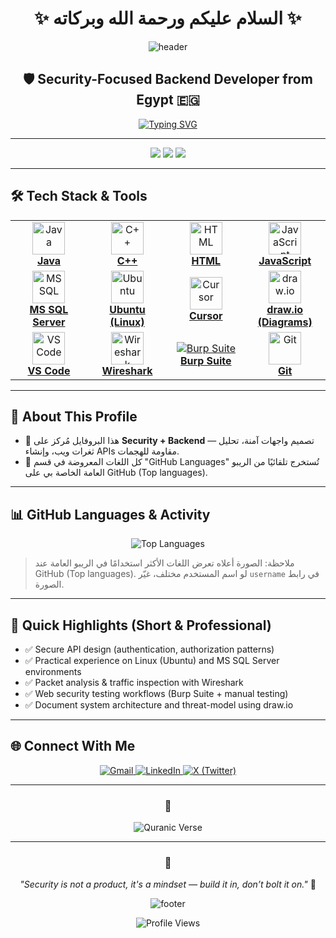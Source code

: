 <div align="center">

# ✨ السلام عليكم ورحمة الله وبركاته ✨

<img src="https://capsule-render.vercel.app/api?type=waving&color=gradient&height=160&section=header&text=Ahmed%20Elshamy&fontSize=60&fontAlignY=35&animation=twinkling&fontColor=white" alt="header"/>

</div>

<h2 align="center">🛡️ Security-Focused Backend Developer from Egypt 🇪🇬</h2>

<div align="center">

[![Typing SVG](https://readme-typing-svg.herokuapp.com?font=Fira+Code&size=18&duration=3000&pause=1000&color=36BCF7&center=true&vCenter=true&width=700&height=52&lines=🔒+Security+%26+Secure+Backend+Design;💻+Java+%7C+C%2B%2B+%7C+SQL;⚔️+Secure+Coding+%26+CTF+Practice)](https://git.io/typing-svg)

</div>

---

<p align="center">
  <img src="https://img.shields.io/badge/Track-Security%20%26%20Backend-blue?style=for-the-badge"/>
  <img src="https://img.shields.io/badge/Focus-Secure%20APIs%20%7C%20Web%20Security-orange?style=for-the-badge"/>
  <img src="https://img.shields.io/badge/Availability-Open%20to%20Opportunities-green?style=for-the-badge"/>
</p>

---

## 🛠️ Tech Stack & Tools

<div align="center">

<table>
<tr>
<td align="center" width="120">
<a href="https://www.oracle.com/java/" target="_blank">
<img src="https://skillicons.dev/icons?i=java" width="52" height="52" alt="Java"/>
<br/><strong>Java</strong>
</a>
</td>
<td align="center" width="120">
<a href="https://isocpp.org/" target="_blank">
<img src="https://skillicons.dev/icons?i=cpp" width="52" height="52" alt="C++"/>
<br/><strong>C++</strong>
</a>
</td>
<td align="center" width="120">
<a href="https://developer.mozilla.org/en-US/docs/Web/HTML" target="_blank">
<img src="https://skillicons.dev/icons?i=html" width="52" height="52" alt="HTML"/>
<br/><strong>HTML</strong>
</a>
</td>
<td align="center" width="120">
<a href="https://developer.mozilla.org/en-US/docs/Web/JavaScript" target="_blank">
<img src="https://skillicons.dev/icons?i=js" width="52" height="52" alt="JavaScript"/>
<br/><strong>JavaScript</strong>
</a>
</td>
</tr>
<tr>
<td align="center" width="120">
<a href="https://learn.microsoft.com/en-us/sql/sql-server/" target="_blank">
<img src="https://img.icons8.com/fluency/48/microsoft-sql-server.png" width="52" height="52" alt="MSSQL"/>
<br/><strong>MS SQL Server</strong>
</a>
</td>
<td align="center" width="120">
<a href="https://ubuntu.com/" target="_blank">
<img src="https://skillicons.dev/icons?i=ubuntu" width="52" height="52" alt="Ubuntu"/>
<br/><strong>Ubuntu (Linux)</strong>
</a>
</td>
<td align="center" width="120">
<a href="https://www.cursor.com/" target="_blank">
<img src="https://img.icons8.com/ios-filled/50/000000/cursor.png" width="52" height="52" alt="Cursor"/>
<br/><strong>Cursor</strong>
</a>
</td>
<td align="center" width="120">
<a href="https://app.diagrams.net/" target="_blank">
<!-- Draw.io cover / more professional banner -->
<img src="https://img.icons8.com/color/96/000000/diagram.png" width="52" height="52" alt="draw.io"/>
<br/><strong>draw.io (Diagrams)</strong>
</a>
</td>
</tr>
<tr>
<td align="center" width="120">
<a href="https://code.visualstudio.com/" target="_blank">
<img src="https://skillicons.dev/icons?i=vscode" width="52" height="52" alt="VSCode"/>
<br/><strong>VS Code</strong>
</a>
</td>
<td align="center" width="120">
<a href="https://www.wireshark.org/" target="_blank">
<img src="https://img.icons8.com/color/96/000000/wireshark.png" width="52" height="52" alt="Wireshark"/>
<br/><strong>Wireshark</strong>
</a>
</td>
<td align="center" width="120">
<a href="https://portswigger.net/burp" target="_blank">
<!-- Burp Suite doesn't have permissive icons in some sets; use a badge instead -->
<img src="https://img.shields.io/badge/Burp--Suite-%23F37B20?style=flat-square&logo=burpsuite&logoColor=white" alt="Burp Suite"/>
<br/><strong>Burp Suite</strong>
</a>
</td>
<td align="center" width="120">
<a href="https://git-scm.com/" target="_blank">
<img src="https://skillicons.dev/icons?i=git" width="52" height="52" alt="Git"/>
<br/><strong>Git</strong>
</a>
</td>
</tr>
</table>

</div>

---

## 🔎 About This Profile

- 🔐 هذا البروفايل مُركز على **Security + Backend** — تصميم واجهات آمنة، تحليل ثغرات ويب، وإنشاء APIs مقاومة للهجمات.  
- 🧭 كل اللغات المعروضة في قسم "GitHub Languages" تُستخرج تلقائيًا من الريبو العامة الخاصة بي على GitHub (Top languages).  

---

## 📊 GitHub Languages & Activity

<p align="center">
  <!-- Languages are detected from public repos (Top languages). Replace `Ahmed-Elshamy` with your GitHub username if different. -->
  <img src="https://github-readme-stats.vercel.app/api/top-langs/?username=Ahmed-Elshamy&layout=compact&theme=tokyonight" alt="Top Languages"/>
</p>

> ملاحظة: الصورة أعلاه تعرض اللغات الأكثر استخدامًا في الريبو العامة عند GitHub (Top languages). لو اسم المستخدم مختلف، غيّر `username` في رابط الصورة.

---

## 🔎 Quick Highlights (Short & Professional)

- ✅ Secure API design (authentication, authorization patterns)  
- ✅ Practical experience on Linux (Ubuntu) and MS SQL Server environments  
- ✅ Packet analysis & traffic inspection with Wireshark  
- ✅ Web security testing workflows (Burp Suite + manual testing)  
- ✅ Document system architecture and threat-model using draw.io

---

## 🌐 Connect With Me

<div align="center">

<a href="mailto:ahmed.khalid.elshamy37@gmail.com">
<img src="https://img.shields.io/badge/Gmail-D14836?style=for-the-badge&logo=gmail&logoColor=white" alt="Gmail"/>
</a>
<a href="https://www.linkedin.com/in/a-elshamy">
<img src="https://img.shields.io/badge/LinkedIn-0077B5?style=for-the-badge&logo=linkedin&logoColor=white" alt="LinkedIn"/>
</a>
<a href="https://x.com/El_shamy_">
<img src="https://img.shields.io/badge/X-000000?style=for-the-badge&logo=x&logoColor=white" alt="X (Twitter)"/>
</a>

</div>

---

<div align="center">

### 🕌 
<img src="https://readme-typing-svg.herokuapp.com?font=Amiri&size=16&duration=4000&pause=2000&color=36BCF7&center=true&vCenter=true&width=700&height=50&lines=وَقُل+رَّبِّ+أَدْخِلْنِي+مُدْخَلَ+صِدْقٍ+وَأَخْرِجْنِي+مُخْرَجَ+صِدْقٍ;وَاجْعَل+لِّي+مِن+لَّدُنكَ+سُلْطَانًا+نَّصِيرًا" alt="Quranic Verse"/>

---

### 💭 
*"Security is not a product, it's a mindset — build it in, don’t bolt it on."* 🔐

<img src="https://capsule-render.vercel.app/api?type=waving&color=gradient&height=80&section=footer" alt="footer"/>

![Profile Views](https://komarev.com/ghpvc/?username=Ahmed-Elshamy&color=blue&style=flat)

</div>
